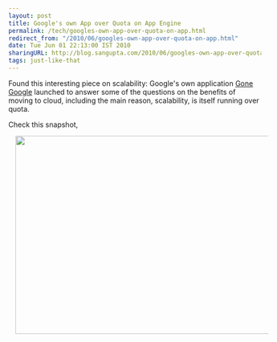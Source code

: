 ```yaml
---
layout: post
title: Google's own App over Quota on App Engine
permalink: /tech/googles-own-app-over-quota-on-app.html
redirect_from: "/2010/06/googles-own-app-over-quota-on-app.html"
date: Tue Jun 01 22:13:00 IST 2010
sharingURL: http://blog.sangupta.com/2010/06/googles-own-app-over-quota-on-app.html
tags: just-like-that
---
```


Found this interesting piece on scalability: Google's own application 
<a href="http://www.gonegoogle.com/">Gone Google</a> launched to answer some of the questions 
on the benefits of moving to cloud, including the main reason, scalability, is itself 
running over quota.

Check this snapshot,

<div class="separator" style="border-bottom: medium none; border-left: medium none; border-right: medium none; border-top: medium none; clear: both; text-align: center;">
    <a href="http://1.bp.blogspot.com/_Igofzvi0TDM/TAU4WmC61kI/AAAAAAAAFZw/pRHeLwTypSs/s1600/GoneGoogle.jpg" imageanchor="1" style="cssfloat: left; margin-left: 1em; margin-right: 1em;"><img border="0" gu="true" height="395" src="http://1.bp.blogspot.com/_Igofzvi0TDM/TAU4WmC61kI/AAAAAAAAFZw/pRHeLwTypSs/s640/GoneGoogle.jpg" width="640"></a>
</div>
